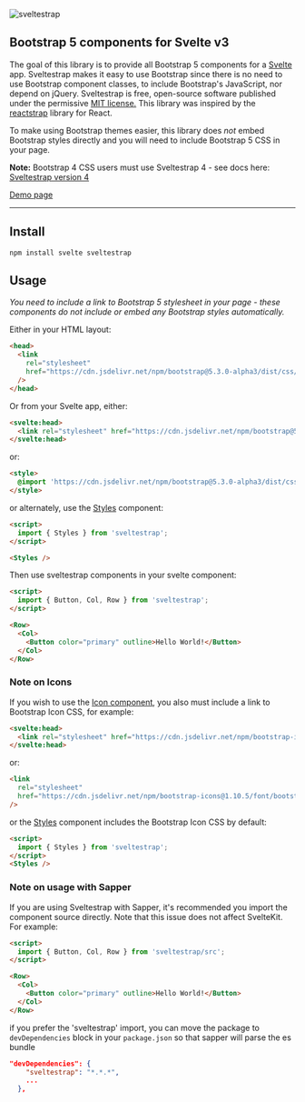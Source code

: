![sveltestrap](./logo.svg)

## Bootstrap 5 components for Svelte v3

The goal of this library is to provide all Bootstrap 5 components for a [Svelte](https://svelte.dev) app. Sveltestrap makes it easy to use Bootstrap since there is no need to use Bootstrap component classes, to include Bootstrap's JavaScript, nor depend on jQuery. Sveltestrap is free, open-source software published under the permissive [MIT license.](https://github.com/bestguy/sveltestrap/blob/master/LICENSE) This library was inspired by the [reactstrap](https://reactstrap.github.io) library for React.

To make using Bootstrap themes easier, this library does _not_ embed Bootstrap styles directly and you will need to include Bootstrap 5 CSS in your page.

**Note:** Bootstrap 4 CSS users must use Sveltestrap 4 - see docs here: <a href="https://sveltestrap.js.org/v4">Sveltestrap version 4</a>

[Demo page](https://sveltestrap.js.org/)

---

## Install

`npm install svelte sveltestrap`

## Usage

_You need to include a link to Bootstrap 5 stylesheet in your page - these components do not include or embed any Bootstrap styles automatically._

Either in your HTML layout:

```html
<head>
  <link
    rel="stylesheet"
    href="https://cdn.jsdelivr.net/npm/bootstrap@5.3.0-alpha3/dist/css/bootstrap.min.css"
  />
</head>
```

Or from your Svelte app, either:

```html
<svelte:head>
  <link rel="stylesheet" href="https://cdn.jsdelivr.net/npm/bootstrap@5.3.0-alpha3/dist/css/bootstrap.min.css">
</svelte:head>
```

or:

```html
<style>
  @import 'https://cdn.jsdelivr.net/npm/bootstrap@5.3.0-alpha3/dist/css/bootstrap.min.css';
</style>
```

or alternately, use the [Styles](https://sveltestrap.js.org/?path=/story/components--styles) component:

```html
<script>
  import { Styles } from 'sveltestrap';
</script>

<Styles />
```

Then use sveltestrap components in your svelte component:

```html
<script>
  import { Button, Col, Row } from 'sveltestrap';
</script>

<Row>
  <Col>
    <Button color="primary" outline>Hello World!</Button>
  </Col>
</Row>
```

### Note on Icons

If you wish to use the [Icon component](https://sveltestrap.js.org/?path=/story/components--icon),
you also must include a link to Bootstrap Icon CSS, for example:

```html
<svelte:head>
  <link rel="stylesheet" href="https://cdn.jsdelivr.net/npm/bootstrap-icons@1.10.5/font/bootstrap-icons.css">
</svelte:head>
```

or:

```html
<link
  rel="stylesheet"
  href="https://cdn.jsdelivr.net/npm/bootstrap-icons@1.10.5/font/bootstrap-icons.css"
/>
```

or the [Styles](https://sveltestrap.js.org/?path=/story/components--styles) component includes the Bootstrap Icon CSS by default:

```html
<script>
  import { Styles } from 'sveltestrap';
</script>
<Styles />
```

### Note on usage with Sapper

If you are using Sveltestrap with Sapper, it's recommended you import the component source directly.
Note that this issue does not affect SvelteKit. For example:

```html
<script>
  import { Button, Col, Row } from 'sveltestrap/src';
</script>

<Row>
  <Col>
    <Button color="primary" outline>Hello World!</Button>
  </Col>
</Row>
```

if you prefer the 'sveltestrap' import, you can move the package to `devDependencies` block in your `package.json` so that sapper will parse the es bundle

```json
"devDependencies": {
    "sveltestrap": "*.*.*",
    ...
  },
```
